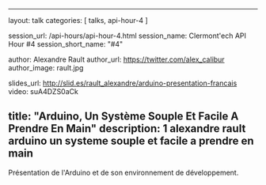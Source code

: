 ---
layout: talk
categories: [ talks, api-hour-4 ]

session_url: /api-hours/api-hour-4.html
session_name: Clermont'ech API Hour &#35;4
session_short_name: "&#35;4"

author: Alexandre Rault
author_url: https://twitter.com/alex_calibur
author_image: rault.jpg

slides_url: http://slid.es/rault_alexandre/arduino-presentation-francais
video: suA4DZS0aCk

title: "Arduino, Un Système Souple Et Facile A Prendre En Main"
description: 1 alexandre rault arduino un systeme souple et facile a prendre en main
------

Présentation de l'Arduino et de son environnement de développement.

